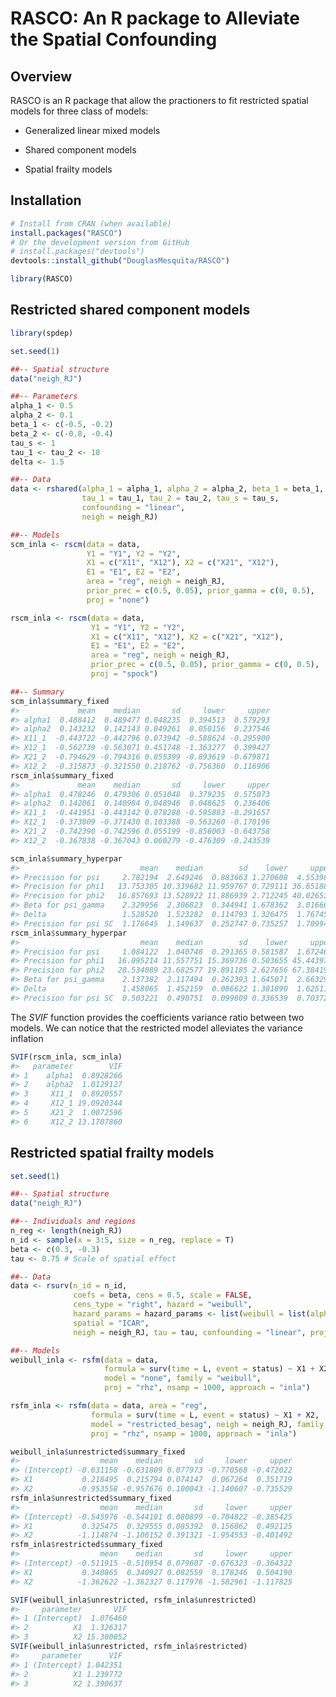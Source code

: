 
# RASCO: An R package to Alleviate the Spatial Confounding

<!-- badges: start -->

<!-- [![CRAN status](https://www.r-pkg.org/badges/version/FLAMES)](https://cran.r-project.org/package=FLAMES) -->

<!-- [![Travis build status](https://travis-ci.org/DouglasMesquita/FLAMES.svg?branch=master)](https://travis-ci.org/DouglasMesquita/FLAMES) -->

<!-- [![Codecov test coverage](https://codecov.io/gh/DouglasMesquita/FLAMES/branch/master/graph/badge.svg)](https://codecov.io/gh/DouglasMesquita/FLAMES?branch=master) -->

<!-- badges: end -->

## Overview

RASCO is an R package that allow the practioners to fit restricted
spatial models for three class of models:

  - Generalized linear mixed models

  - Shared component models

  - Spatial frailty models

## Installation

``` r
# Install from CRAN (when available)
install.packages("RASCO")
# Or the development version from GitHub
# install.packages("devtools")
devtools::install_github("DouglasMesquita/RASCO")
```

``` r
library(RASCO)
```

## Restricted shared component models

``` r
library(spdep)

set.seed(1)

##-- Spatial structure
data("neigh_RJ")

##-- Parameters
alpha_1 <- 0.5
alpha_2 <- 0.1
beta_1 <- c(-0.5, -0.2)
beta_2 <- c(-0.8, -0.4)
tau_s <- 1
tau_1 <- tau_2 <- 10
delta <- 1.5

##-- Data
data <- rshared(alpha_1 = alpha_1, alpha_2 = alpha_2, beta_1 = beta_1, beta_2 = beta_2, delta = delta,
                tau_1 = tau_1, tau_2 = tau_2, tau_s = tau_s,
                confounding = "linear",
                neigh = neigh_RJ)

##-- Models
scm_inla <- rscm(data = data,
                 Y1 = "Y1", Y2 = "Y2",
                 X1 = c("X11", "X12"), X2 = c("X21", "X12"),
                 E1 = "E1", E2 = "E2",
                 area = "reg", neigh = neigh_RJ,
                 prior_prec = c(0.5, 0.05), prior_gamma = c(0, 0.5),
                 proj = "none")

rscm_inla <- rscm(data = data,
                  Y1 = "Y1", Y2 = "Y2",
                  X1 = c("X11", "X12"), X2 = c("X21", "X12"),
                  E1 = "E1", E2 = "E2",
                  area = "reg", neigh = neigh_RJ,
                  prior_prec = c(0.5, 0.05), prior_gamma = c(0, 0.5),
                  proj = "spock")

##-- Summary
scm_inla$summary_fixed
#>             mean    median       sd     lower     upper
#> alpha1  0.488412  0.489477 0.048235  0.394513  0.579293
#> alpha2  0.143232  0.142143 0.049261  0.050156  0.237546
#> X11_1  -0.443722 -0.442796 0.073942 -0.588624 -0.295900
#> X12_1  -0.562739 -0.563071 0.451748 -1.363277  0.399427
#> X21_2  -0.794629 -0.794316 0.055399 -0.893619 -0.679871
#> X12_2  -0.315873 -0.321550 0.218762 -0.756360  0.116906
rscm_inla$summary_fixed
#>             mean    median       sd     lower     upper
#> alpha1  0.478246  0.479306 0.051048  0.379235  0.575073
#> alpha2  0.142061  0.140984 0.048946  0.048625  0.236406
#> X11_1  -0.441951 -0.443142 0.078288 -0.595883 -0.291657
#> X12_1  -0.373009 -0.371430 0.103388 -0.563260 -0.170196
#> X21_2  -0.742390 -0.742596 0.055199 -0.856003 -0.643758
#> X12_2  -0.367838 -0.367043 0.060279 -0.476309 -0.243539

scm_inla$summary_hyperpar
#>                           mean    median        sd    lower     upper
#> Precision for psi     2.782194  2.649246  0.883663 1.270608  4.553980
#> Precision for phi1   13.753305 10.339682 11.959767 0.729111 36.651889
#> Precision for phi2   16.857693 13.528922 11.886939 2.712245 40.026533
#> Beta for psi_gamma    2.329956  2.306823  0.344941 1.678362  3.016666
#> Delta                 1.528520  1.523282  0.114793 1.326475  1.767456
#> Precision for psi SC  1.176645  1.149637  0.252747 0.735257  1.709944
rscm_inla$summary_hyperpar
#>                           mean    median        sd    lower     upper
#> Precision for psi     1.084122  1.040748  0.291365 0.581587  1.672468
#> Precision for phi1   16.095214 11.557751 15.369736 0.503655 45.443979
#> Precision for phi2   28.534089 23.682577 19.891185 2.627656 67.384196
#> Beta for psi_gamma    2.137382  2.117494  0.262393 1.645071  2.663296
#> Delta                 1.458065  1.452159  0.086622 1.301890  1.625117
#> Precision for psi SC  0.503221  0.490751  0.099809 0.336539  0.703725
```

The *SVIF* function provides the coefficients variance ratio between two
models. We can notice that the restricted model alleviates the variance
inflation

``` r
SVIF(rscm_inla, scm_inla)
#>   parameter        VIF
#> 1    alpha1  0.8928266
#> 2    alpha2  1.0129127
#> 3     X11_1  0.8920557
#> 4     X12_1 19.0920344
#> 5     X21_2  1.0072596
#> 6     X12_2 13.1707860
```

## Restricted spatial frailty models

``` r
set.seed(1)

##-- Spatial structure
data("neigh_RJ")

##-- Individuals and regions
n_reg <- length(neigh_RJ)
n_id <- sample(x = 3:5, size = n_reg, replace = T)
beta <- c(0.3, -0.3)
tau <- 0.75 # Scale of spatial effect

##-- Data
data <- rsurv(n_id = n_id,
              coefs = beta, cens = 0.5, scale = FALSE,
              cens_type = "right", hazard = "weibull",
              hazard_params = hazard_params <- list(weibull = list(alpha = 1.2, variant = 0)),
              spatial = "ICAR",
              neigh = neigh_RJ, tau = tau, confounding = "linear", proj = "none")

##-- Models
weibull_inla <- rsfm(data = data,
                     formula = surv(time = L, event = status) ~ X1 + X2,
                     model = "none", family = "weibull",
                     proj = "rhz", nsamp = 1000, approach = "inla")

rsfm_inla <- rsfm(data = data, area = "reg",
                  formula = surv(time = L, event = status) ~ X1 + X2,
                  model = "restricted_besag", neigh = neigh_RJ, family = "weibull",
                  proj = "rhz", nsamp = 1000, approach = "inla")

weibull_inla$unrestricted$summary_fixed
#>                  mean    median       sd     lower     upper
#> (Intercept) -0.631158 -0.631809 0.077973 -0.770568 -0.472022
#> X1           0.218495  0.215794 0.074147  0.067264  0.351719
#> X2          -0.953558 -0.957676 0.100043 -1.140607 -0.735529
rsfm_inla$unrestricted$summary_fixed
#>                  mean    median       sd     lower     upper
#> (Intercept) -0.545976 -0.544101 0.080899 -0.704822 -0.385425
#> X1           0.325475  0.329555 0.085392  0.156862  0.492125
#> X2          -1.114874 -1.106152 0.391321 -1.954553 -0.401492
rsfm_inla$restricted$summary_fixed
#>                  mean    median       sd     lower     upper
#> (Intercept) -0.511915 -0.510954 0.079607 -0.676323 -0.364322
#> X1           0.340865  0.340927 0.082559  0.178246  0.504190
#> X2          -1.362622 -1.362327 0.117976 -1.582961 -1.117825
```

``` r
SVIF(weibull_inla$unrestricted, rsfm_inla$unrestricted)
#>     parameter       VIF
#> 1 (Intercept)  1.076460
#> 2          X1  1.326317
#> 3          X2 15.300052
SVIF(weibull_inla$unrestricted, rsfm_inla$restricted)
#>     parameter      VIF
#> 1 (Intercept) 1.042351
#> 2          X1 1.239772
#> 3          X2 1.390637
```
